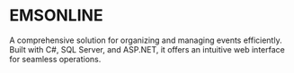 # EMSONLINE
A comprehensive solution for organizing and managing events efficiently. Built with C#, SQL Server, and ASP.NET, it offers an intuitive web interface for seamless operations.
